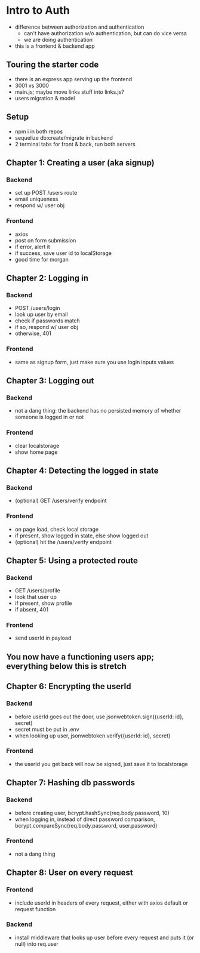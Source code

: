 # Intro to Auth
- difference between authorization and authentication
  - can't have authorization w/o authentication, but can do vice versa
  - we are doing authentication
- this is a frontend & backend app

## Touring the starter code
- there is an express app serving up the frontend
- 3001 vs 3000
- main.js; maybe move links stuff into links.js?
- users migration & model

## Setup
- npm i in both repos
- sequelize db:create/migrate in backend
- 2 terminal tabs for front & back, run both servers

## Chapter 1: Creating a user (aka signup)
### Backend
  - set up POST /users route
  - email uniqueness
  - respond w/ user obj
### Frontend
  - axios
  - post on form submission
  - if error, alert it
  - if success, save user id to localStorage
  - good time for morgan

## Chapter 2: Logging in
### Backend
  - POST /users/login
  - look up user by email
  - check if passwords match
  - if so, respond w/ user obj
  - otherwise, 401
### Frontend
  - same as signup form, just make sure you use login inputs values

## Chapter 3: Logging out
### Backend
  - not a dang thing: the backend has no persisted memory of whether someone is logged in or not
### Frontend
  - clear localstorage
  - show home page

## Chapter 4: Detecting the logged in state
### Backend
  - (optional) GET /users/verify endpoint
### Frontend
  - on page load, check local storage
  - if present, show logged in state, else show logged out
  - (optional) hit the /users/verify endpoint

## Chapter 5: Using a protected route
### Backend
  - GET /users/profile
  - look that user up
  - if present, show profile
  - if absent, 401
### Frontend
  - send userId in payload

## You now have a functioning users app; everything below this is stretch

## Chapter 6: Encrypting the userId
### Backend
  - before userId goes out the door, use jsonwebtoken.sign({userId: id}, secret)
  - secret must be put in .env
  - when looking up user, jsonwebtoken.verify({userId: id}, secret)
### Frontend
  - the userId you get back will now be signed, just save it to localstorage

## Chapter 7: Hashing db passwords
### Backend
  - before creating user, bcrypt.hashSync(req.body.password, 10)
  - when logging in, instead of direct password comparison, bcrypt.compareSync(req.body.password, user.password)
### Frontend
  - not a dang thing

## Chapter 8: User on every request
### Frontend
  - include userId in headers of every request, either with axios default or request function
### Backend
  - install middleware that looks up user before every request and puts it (or null) into req.user

